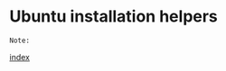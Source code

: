 Ubuntu installation helpers
===========================

    Note: 

[index](https://github.com/shimarulin/ubuntu-installation-helpers/blob/master/doc/index.md)
